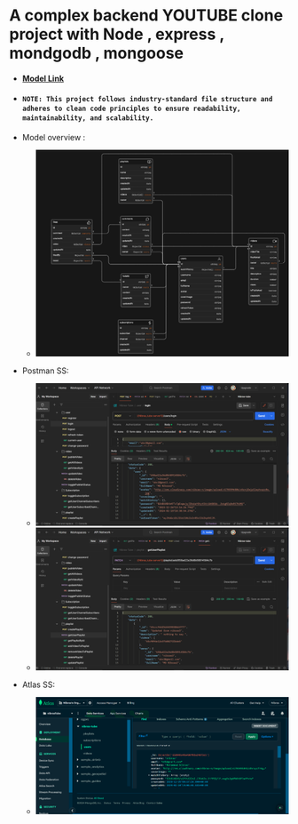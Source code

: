 # A complex backend YOUTUBE clone project with Node , express , mondgodb , mongoose 

- #### [Model Link](https://app.eraser.io/workspace/Hn8XdIqulrDBKUoxh4uX?origin=share)

- #### `NOTE: This project follows industry-standard file structure and adheres to clean code principles to ensure readability, maintainability, and scalability. `
- Model overview :

    - <img src="Capture2.PNG">
- Postman SS:
    - <img src="postman1.png">
    - <img src="postman2.png">
- Atlas SS:
    - <img src="atlas.PNG">


